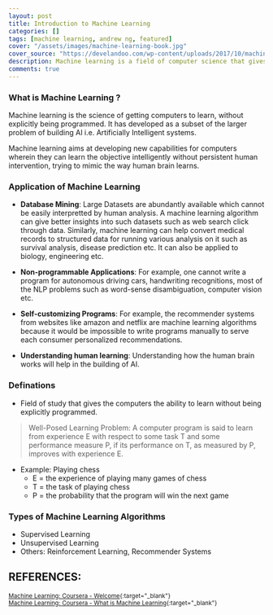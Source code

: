 ```yaml
---
layout: post
title: Introduction to Machine Learning
categories: []
tags: [machine learning, andrew ng, featured]
cover: "/assets/images/machine-learning-book.jpg"
cover_source: "https://develandoo.com/wp-content/uploads/2017/10/machine-learning.jpg"
description: Machine learning is a field of computer science that gives computers the ability to learn without being explicitly programmed
comments: true
---
```


### What is Machine Learning ?
Machine learning is the science of getting computers to learn, without explicitly being programmed. It has developed as a subset of the larger problem of building AI i.e. Artificially Intelligent systems. 

Machine learning aims at developing new capabilities for computers wherein they can learn the objective intelligently without persistent human intervention, trying to mimic the way human brain learns.

### Application of Machine Learning
* **Database Mining**: Large Datasets are abundantly available which cannot be easily interpretted by human analysis. A machine learning algorithm can give better insights into such datasets such as web search click through data. Similarly, machine learning can help convert medical records to structured data for running various analysis on it such as survival analysis, disease prediction etc. It can also be applied to biology, engineering etc.

* **Non-programmable Applications**: For example, one cannot write a program for autonomous driving cars, handwriting recognitions, most of the NLP problems such as word-sense disambiguation, computer vision etc.

* **Self-customizing Programs**: For example, the recommender systems from websites like amazon and netflix are machine learning algorithms because it would be impossible to write programs manually to serve each consumer personalized recommendations.

* **Understanding human learning**: Understanding how the human brain works will help in the building of AI.

### Definations
* Field of study that gives the computers the ability to learn without being explicitly programmed.

> Well-Posed Learning Problem: A computer program is said to learn from experience E with respect to some task T and some performance measure P, if its performance on T, as measured by P, improves with experience E.

* Example: Playing chess
  * E = the experience of playing many games of chess
  * T = the task of playing chess
  * P = the probability that the program will win the next game

### Types of Machine Learning Algorithms
* Supervised Learning
* Unsupervised Learning
* Others: Reinforcement Learning, Recommender Systems


## REFERENCES:

<small>[Machine Learning: Coursera - Welcome](https://www.coursera.org/learn/machine-learning/lecture/RKFpn/welcome){:target="_blank"}</small><br>
<small>[Machine Learning: Coursera - What is Machine Learning](https://www.coursera.org/learn/machine-learning/lecture/Ujm7v/what-is-machine-learning){:target="_blank"}</small>
